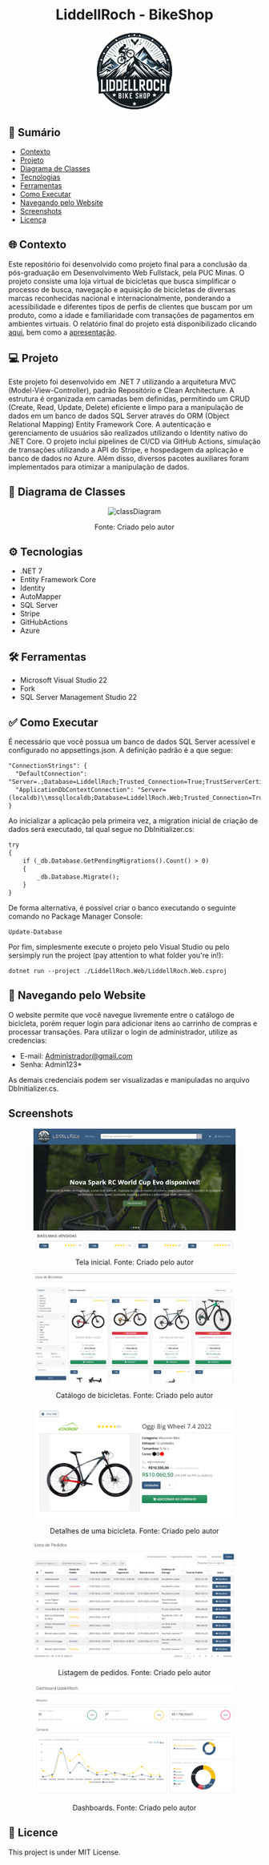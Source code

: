 <h1 align="center"> LiddellRoch - BikeShop</h1>

<p align="center">
  <img alt="liddellroch" src=".github/images/liddellroch_icon.png" width="30%">
</p>

## 📑 Sumário
- [Contexto](#-contexto)
- [Projeto](#-projeto)
- [Diagrama de Classes](#-diagrama-de-classes)
- [Tecnologias](#-tecnologias)
- [Ferramentas](#-ferramentas)
- [Como Executar](#-como-executar)
- [Navegando pelo Website](#-navegando-pelo-website)
- [Screenshots](#screenshots)
- [Licença](#memo-licence)


## 🌐 Contexto
Este repositório foi desenvolvido como projeto final para a conclusão da pós-graduação em Desenvolvimento Web Fullstack, pela PUC Minas. O projeto consiste uma loja virtual de bicicletas que busca simplificar o processo de busca, navegação e aquisição de bicicletas de diversas marcas reconhecidas nacional e internacionalmente, ponderando a acessibilidade e diferentes tipos de perfis de clientes que buscam por um produto, como a idade e familiaridade com transações de pagamentos em ambientes virtuais. O relatório final do projeto está disponibilizado clicando [aqui](https://drive.google.com/file/d/1ANjSlGYu55pHYcD8Nw04et_FsIjQ4cRz/view?usp=sharing), bem como a [apresentação](https://www.youtube.com/watch?v=ERo4aTyYFbI&ab_channel=LucasKlitzke).


## 💻 Projeto
Este projeto foi desenvolvido em .NET 7 utilizando a arquitetura MVC (Model-View-Controller), padrão Repositório e Clean Architecture. A estrutura é organizada em camadas bem definidas, permitindo um CRUD (Create, Read, Update, Delete) eficiente e limpo para a manipulação de dados em um banco de dados SQL Server através do ORM (Object Relational Mapping) Entity Framework Core. A autenticação e gerenciamento de usuários são realizados utilizando o Identity nativo do .NET Core. O projeto inclui pipelines de CI/CD via GitHub Actions, simulação de transações utilizando a API do Stripe, e hospedagem da aplicação e banco de dados no Azure. Além disso, diversos pacotes auxiliares foram implementados para otimizar a manipulação de dados.


## 📐 Diagrama de Classes
<p align="center">
  <img alt="classDiagram" src=".github/images/ClassDiagram.png" width="50%">
</p>
<p align="center">Fonte: Criado pelo autor</p>


## ⚙️ Tecnologias
- .NET 7
- Entity Framework Core
- Identity
- AutoMapper
- SQL Server
- Stripe
- GitHubActions
- Azure


## 🛠️ Ferramentas
- Microsoft Visual Studio 22
- Fork
- SQL Server Management Studio 22


## ✅ Como Executar
É necessário que você possua um banco de dados SQL Server acessível e configurado no appsettings.json. A definição padrão é a que segue:
```
"ConnectionStrings": {
  "DefaultConnection": "Server=.;Database=LiddellRoch;Trusted_Connection=True;TrustServerCertificate=True",
  "ApplicationDbContextConnection": "Server=(localdb)\\mssqllocaldb;Database=LiddellRoch.Web;Trusted_Connection=True;MultipleActiveResultSets=true"
}
```

Ao inicializar a aplicação pela primeira vez, a migration inicial de criação de dados será executado, tal qual segue no DbInitializer.cs:
```
try
{
    if (_db.Database.GetPendingMigrations().Count() > 0)
    {
        _db.Database.Migrate();
    }
}
```
De forma alternativa, é possível criar o banco executando o seguinte comando no Package Manager Console:
```
Update-Database
```

Por fim, simplesmente execute o projeto pelo Visual Studio ou pelo sersimply run the project (pay attention to what folder you're in!):
```
dotnet run --project ./LiddellRoch.Web/LiddellRoch.Web.csproj
```


## 🛒 Navegando pelo Website
O website permite que você navegue livremente entre o catálogo de bicicleta, porém requer login para adicionar itens ao carrinho de compras e processar transações. Para utilizar o login de administrador, utilize as credencias:
- E-mail: Administrador@gmail.com
- Senha: Admin123*

As demais credenciais podem ser visualizadas e manipuladas no arquivo DbInitializer.cs.


## Screenshots
<p align="center">
  <img alt="screenshot_1" src=".github/images/screenshot_1.png" width="80%">
</p>
<p align="center">Tela inicial. Fonte: Criado pelo autor</p>

<p align="center">
  <img alt="screenshot_2" src=".github/images/screenshot_2.png" width="80%">
</p>
<p align="center">Catálogo de bicicletas. Fonte: Criado pelo autor</p>
<p align="center">
  <img alt="screenshot_3" src=".github/images/screenshot_3.png" width="80%">
</p>
<p align="center">Detalhes de uma bicicleta. Fonte: Criado pelo autor</p>

<p align="center">
  <img alt="screenshot_4" src=".github/images/screenshot_4.png" width="80%">
</p>
<p align="center">Listagem de pedidos. Fonte: Criado pelo autor</p>
<p align="center">
  <img alt="screenshot_5" src=".github/images/screenshot_5.png" width="80%">
</p>
<p align="center">Dashboards. Fonte: Criado pelo autor</p>


## :memo: Licence
This project is under MIT License.